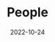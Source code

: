 ---
title: People
date: 2022-10-24

type: landing

sections:
  - block: people
    content:
      title: 组内成员
      # Choose which groups/teams of users to display.
      #   Edit `user_groups` in each user's profile to add them to one or more of these groups.
      user_groups:
          - Principal Investigators
          - Researchers
          - Grad Students
          - Administration
          - Visitors
          - Alumni
      sort_by: Params.last_name
      sort_ascending: true
    design:
      show_interests: false # 在成员下方显示研究兴趣
      show_role: true # 在成员下方显示职位
      show_social: true #在成员下方显示相关链接的跳转按钮
---